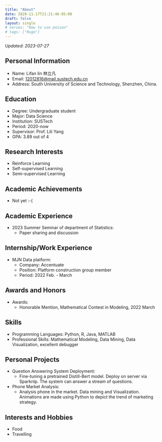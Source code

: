 ```yaml
---
title: "About"
date: 2020-11-17T21:21:46-05:00
draft: false
layout: single
# series: "How to use poison"
# tags: ["Hugo"]
---
```


*Updated: 2023-07-27*

## Personal Information

- Name: Lifan lin 林立凡
- Email: 12012816@mail.sustech.edu.cn
- Address: South University of Science and Technology, Shenzhen, China.

## Education
- Degree: Undergraduate student
- Major: Data Science
- Institution: SUSTech
- Period: 2020-now
- Supervisor: Prof. Lili Yang
- GPA: 3.89 out of 4

## Research Interests
- Reinforce Learning
- Self-supervised Learning
- Semi-supervised Learning

## Academic Achievements
- Not yet :-(

## Academic Experience
- 2023 Summer Seminar of department of Statistics:
  - Paper sharing and discussion

## Internship/Work Experience

- MJN Data platform:
  - Company: Accentuate
  - Position: Platform construction group member
  - Period: 2022 Feb. - March

## Awards and Honors
- Awards:
  - Honorable Mention, Mathematical Contest in Modeling, 2022 March

## Skills
- Programming Languages: Python, R, Java, MATLAB
- Professional Skills: Mathematical Modeling, Data Mining, Data Visualization, excellent debugger

## Personal Projects
- Question Answering System Deployment:
  - Fine-tuning a pretrained Distill-Bert model. Deploy on server via Sparknlp. The system can answer a stream of questions.
- Phone Market Analysis:
  - Analysis phone in the market. Data mining and Visualization. Animations are made using Python to depict the trend of marketing strategy.

## Interests and Hobbies
- Food
- Travelling
